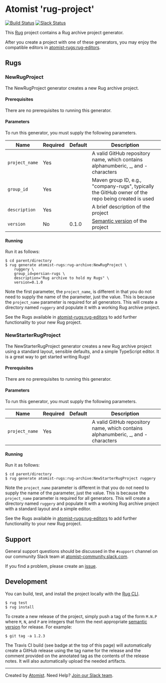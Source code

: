 # Atomist 'rug-project'

[![Build Status](https://travis-ci.org/atomist-rugs/rug-project.svg?branch=master)](https://travis-ci.org/atomist-rugs/rug-project)
[![Slack Status](https://join.atomist.com/badge.svg)](https://join.atomist.com)

This [Rug][rug] project contains a Rug archive project generator.

[rug]: http://docs.atomist.com/

After you create a project with one of these generators, you may enjoy
the compatible editors in [atomist-rugs:rug-editors][rug-editors].

[rug-editors]: https://github.com/atomist-rugs/rug-editors

## Rugs

### NewRugProject

The NewRugProject generator creates a new Rug archive project.

#### Prerequisites

There are no prerequisites to running this generator.

#### Parameters

To run this generator, you must supply the following parameters.

Name | Required | Default | Description
-----|----------|---------|------------
`project_name` | Yes | |  A valid GitHub repository name, which contains alphanumberic, _, and - characters
`group_id` | Yes | |  Maven group ID, e.g., "company-rugs", typically the GitHub owner of the repo being created is used
`description` | Yes | | A brief description of the project
`version` | No | 0.1.0 | [Semantic version][semver] of the project

#### Running

Run it as follows:

```
$ cd parent/directory
$ rug generate atomist-rugs:rug-archive:NewRugProject \
    ruggery \
    group_id=persian-rugs \
    description="Rug archive to hold my Rugs" \
    version=0.1.0
```

Note the first parameter, the `project_name`, is different in that you
do not need to supply the name of the parameter, just the value.  This
is because the `project_name` parameter is required for all
generators.  This will create a directory named `ruggery` and populate
it with a working Rug archive project.

See the Rugs available in [atomist-rugs:rug-editors][rug-editors] to
add further functionality to your new Rug project.

### NewStarterRugProject

The NewStarterRugProject generator creates a new Rug archive project
using a standard layout, sensible defaults, and a simple TypeScript
editor.  It is a great way to get started writing Rugs!

#### Prerequisites

There are no prerequisites to running this generator.

#### Parameters

To run this generator, you must supply the following parameters.

Name | Required | Default | Description
-----|----------|---------|------------
`project_name` | Yes | |  A valid GitHub repository name, which contains alphanumberic, _, and - characters

#### Running

Run it as follows:

```
$ cd parent/directory
$ rug generate atomist-rugs:rug-archive:NewStarterRugProject ruggery
```

Note the `project_name` parameter is different in that you do not need
to supply the name of the parameter, just the value.  This is because
the `project_name` parameter is required for all generators.  This
will create a directory named `ruggery` and populate it with a working
Rug archive project with a standard layout and a simple editor.

See the Rugs available in [atomist-rugs:rug-editors][rug-editors] to
add further functionality to your new Rug project.

## Support

General support questions should be discussed in the `#support`
channel on our community Slack team
at [atomist-community.slack.com][slack].

If you find a problem, please create an [issue][].

[issue]: https://github.com/atomist-rugs/rug-project/issues

## Development

You can build, test, and install the project locally with
the [Rug CLI][cli].

[cli]: https://github.com/atomist/rug-cli

```
$ rug test
$ rug install
```

To create a new release of the project, simply push a tag of the form
`M.N.P` where `M`, `N`, and `P` are integers that form the next
appropriate [semantic version][semver] for release.  For example:

[semver]: http://semver.org

```
$ git tag -a 1.2.3
```

The Travis CI build (see badge at the top of this page) will
automatically create a GitHub release using the tag name for the
release and the comment provided on the annotated tag as the contents
of the release notes.  It will also automatically upload the needed
artifacts.

---
Created by [Atomist][atomist].
Need Help?  [Join our Slack team][slack].

[atomist]: https://www.atomist.com/
[slack]: https://join.atomist.com/
